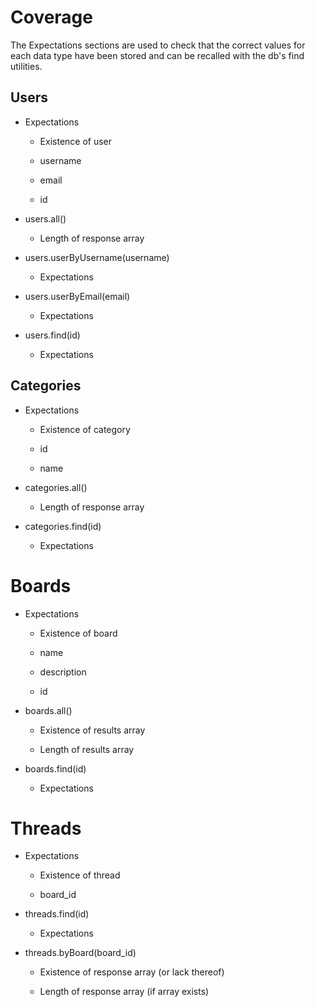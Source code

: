 # Coverage

The Expectations sections are used to check that the correct values for each
data type have been stored and can be recalled with the db's find utilities.

## Users

* Expectations

    * Existence of user

    * username

    * email

    * id

* users.all()

    * Length of response array

* users.userByUsername(username)

    * Expectations

* users.userByEmail(email)

    * Expectations

* users.find(id)

    * Expectations

## Categories

* Expectations

    * Existence of category

    * id

    * name

* categories.all()

    * Length of response array

* categories.find(id)

    * Expectations

# Boards

* Expectations

    * Existence of board

    * name

    * description

    * id

* boards.all()

    * Existence of results array

    * Length of results array

* boards.find(id)

    * Expectations

# Threads

* Expectations

    * Existence of thread

    * board_id

* threads.find(id)

    * Expectations

* threads.byBoard(board_id)

    * Existence of response array (or lack thereof)

    * Length of response array (if array exists)
